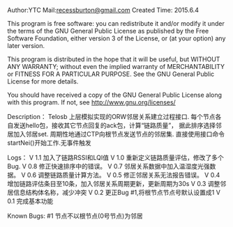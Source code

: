 Author:YTC 
Mail:recessburton@gmail.com
Created Time: 2015.6.4

This program is free software: you can redistribute it and/or modify
it under the terms of the GNU General Public License as published by
the Free Software Foundation, either version 3 of the License, or
(at your option) any later version.

This program is distributed in the hope that it will be useful,
but WITHOUT ANY WARRANTY; without even the implied warranty of
MERCHANTABILITY or FITNESS FOR A PARTICULAR PURPOSE.  See the
GNU General Public License for more details.

You should have received a copy of the GNU General Public License
along with this program.  If not, see <http://www.gnu.org/licenses/>

Description：
	Telosb 上层模拟实现的ORW邻居关系建立过程接口.
	每个节点各自发送hello包，接收其它节点回复的ack包，计算“链路质量”，
	据此排序选择邻居加入邻居set.
	周期性地通过CTP向根节点发送节点的邻居集.
	直接使用接口命令startNei()开始工作.无事件触发
	
Logs：
	V 1.1 加入了链路RSSI和LQI值
	V 1.0 重新定义链路质量评估，修改了多个Bug.
	V 0.8 修正快速排序中的错误。
	V 0.7 邻居关系数据中加入温湿度光强数据。
	V 0.6 调整链路质量计算方法。
	V 0.5 修正邻居关系无法报告错误。
	V 0.4 增加链路评估条目至10条，加入邻居关系周期更新，更新周期为30s
	V 0.3 调整邻居信息结构体名称，减少冲突
	V 0.2 更正Bug #1,将根节点节点号默认设置成1
	V 0.1 完成基本功能
	
Known Bugs: 
	#1 节点不以根节点(0号节点)为邻居

